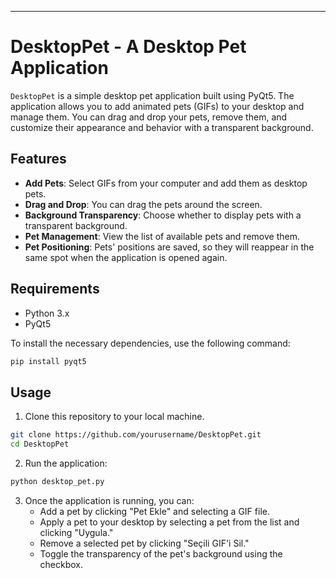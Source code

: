 ---

# DesktopPet - A Desktop Pet Application

`DesktopPet` is a simple desktop pet application built using PyQt5. The application allows you to add animated pets (GIFs) to your desktop and manage them. You can drag and drop your pets, remove them, and customize their appearance and behavior with a transparent background.

## Features

- **Add Pets**: Select GIFs from your computer and add them as desktop pets.
- **Drag and Drop**: You can drag the pets around the screen.
- **Background Transparency**: Choose whether to display pets with a transparent background.
- **Pet Management**: View the list of available pets and remove them.
- **Pet Positioning**: Pets' positions are saved, so they will reappear in the same spot when the application is opened again.

## Requirements

- Python 3.x
- PyQt5

To install the necessary dependencies, use the following command:

```bash
pip install pyqt5
```

## Usage

1. Clone this repository to your local machine.

```bash
git clone https://github.com/yourusername/DesktopPet.git
cd DesktopPet
```

2. Run the application:

```bash
python desktop_pet.py
```

3. Once the application is running, you can:
   - Add a pet by clicking "Pet Ekle" and selecting a GIF file.
   - Apply a pet to your desktop by selecting a pet from the list and clicking "Uygula."
   - Remove a selected pet by clicking "Seçili GIF'i Sil."
   - Toggle the transparency of the pet's background using the checkbox.


